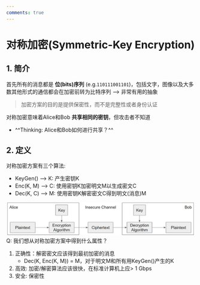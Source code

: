 ```yaml
---
comments: true
---
```


# 对称加密(Symmetric-Key Encryption)

## 1. 简介

首先所有的消息都是 **位(bits)序列** (e.g.`110111001101`)，包括文字，图像以及大多数其他形式的通信都会在加密前转为比特序列  -->  非常有用的抽象

> 加密方案的目的是提供保密性，而不是完整性或者身份认证

对称加密意味着Alice和Bob **共享相同的密钥**，但攻击者不知道

- ^^Thinking: Alice和Bob如何进行共享？^^

## 2. 定义
对称加密方案有三个算法:

- KeyGen() -->  K: 产生密钥K
- Enc(K, M) --> C: 使用密钥K加密明文M以生成密文C
- Dec(K, C) --> M: 使用密钥K解密密文C得到明文(消息)M

![](./assets/Snipaste_2023-12-30_21-39-38.jpg)
Q: 我们想从对称加密方案中得到什么属性？

1. 正确性：解密密文应该得到最初加密的消息
    - Dec(K, Enc(K, M)) = M，对于明文M和所有用KeyGen()产生的K
2. 高效: 加密/解密算法应该很快，在标准计算机上应> 1 Gbps 
3. 安全: 保密性